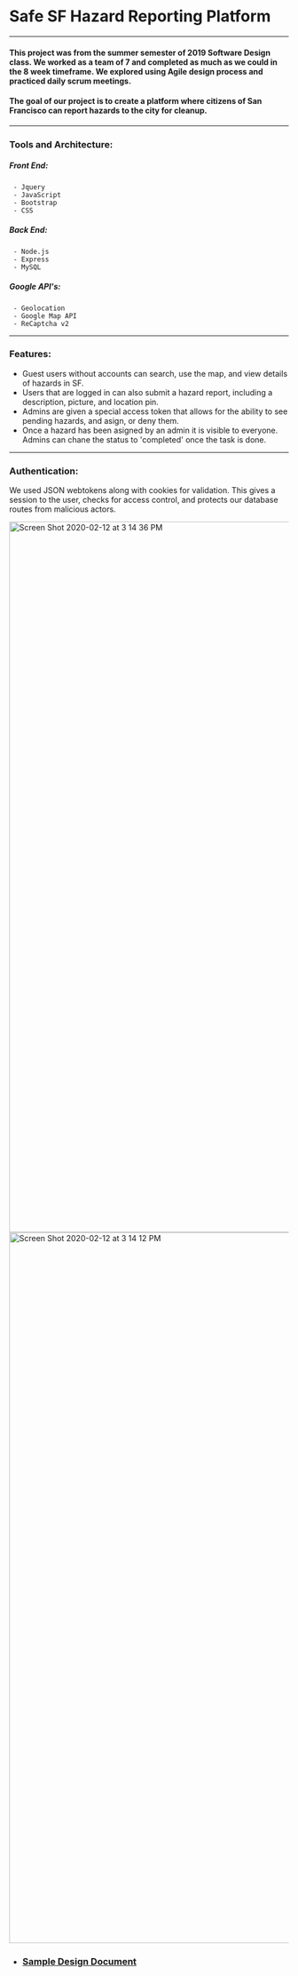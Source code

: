 # Safe SF Hazard Reporting Platform

---

#### This project was from the summer semester of 2019 Software Design class. We worked as a team of 7 and completed as much as we could in the 8 week timeframe. We explored using **Agile design process** and practiced daily **scrum meetings**. 

#### The goal of our project is to create a platform where citizens of San Francisco can report hazards to the city for cleanup. 

---

### Tools and Architecture: 

  ##### Front End:
     - Jquery
     - JavaScript
     - Bootstrap
     - CSS
  
  ##### Back End: 
     - Node.js
     - Express
     - MySQL

  ##### Google API's: 
     - Geolocation
     - Google Map API
     - ReCaptcha v2
     
---

### Features: 

   - Guest users without accounts can search, use the map, and view details of hazards in SF.
   - Users that are logged in can also submit a hazard report, including a description, picture, and location pin. 
   - Admins are given a special access token that allows for the ability to see pending hazards, and asign, or deny them. 
   - Once a hazard has been asigned by an admin it is visible to everyone. Admins can chane the status to 'completed' once the task is done.
---

### Authentication:

  We used JSON webtokens along with cookies for validation. This gives a session to the user, checks for access control, and protects our database routes from malicious actors. 
  
<img width="1280" alt="Screen Shot 2020-02-12 at 3 14 36 PM" src="https://user-images.githubusercontent.com/43154475/74388819-3f040680-4db1-11ea-9160-1aa052850d14.png">

<img width="1280" alt="Screen Shot 2020-02-12 at 3 14 12 PM" src="https://user-images.githubusercontent.com/43154475/74388772-209e0b00-4db1-11ea-8f19-6bdea0522071.png">








- ### [Sample Design Document](https://github.com/T-mclennan/Summer-Project-2019/files/4195818/CSC648-848.Summer.2019.Milestone2.Team2.pdf?raw=true)

